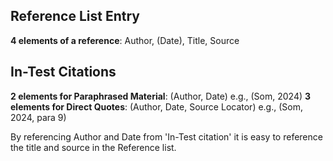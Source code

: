 
## Reference List Entry
**4 elements of a reference**: Author, (Date), Title, Source

## In-Test Citations
**2 elements for Paraphrased Material**: (Author, Date) e.g., (Som, 2024)
**3 elements for Direct Quotes**: (Author, Date, Source Locator) e.g., (Som, 2024, para 9)

By referencing Author and Date from 'In-Test citation' it is easy to reference the title and source in the Reference list. 
